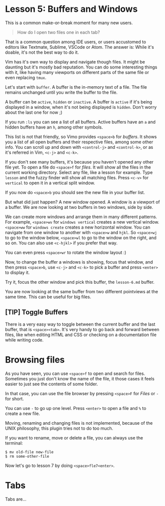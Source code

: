 # Lesson 5: Buffers and Windows
This is a common make-or-break moment for many new users. 

> How do I open two files one in each tab?

That is a common question among IDE users, or users accustomed to editors like
Textmate, Sublime, VSCode or Atom. The answer is: While it's doable, it's not the
best way to do it.

Vim has it's own way to display and navigate though files. It might be daunting
but it's mostly bad reputation. You can do some interesting things with it, like
having many viewports on different parts of the same file or even replacing
`tmux`.

Let's start with `buffer`. A buffer is the in-memory text of a file. The file
remains unchanged until you write the buffer to the file. 

A buffer can be `active`, `hidden` or `inactive`. A buffer is `active` if it's
being displayed in a window, when it's not being displayed is `hidden`. Don't
worry about the last one for now ;)

If you run `:ls` you can see a list of all buffers. Active buffers have an `a`
and hidden buffers have an `h`, among other symbols.

This list is not that friendly, so Vimo provides `<space>b` for _buffers_. It
shows you a list of all open buffers and their respective files, among some
other info. You can scroll up and down with `<control-j>` and `<control-k>`, or
as it's referred in Vim, `<c-j>` and `<c-k>`.

If you don't see many buffers, it's because you haven't opened any other file
yet. To open a file do `<space>f` for _files_. It will show all the files in the
current working directory. Select any file, like a lesson for example. Type
`lesson` and the fuzzy finder will show all matching files. Press `<c-v>` for
`vertical` to open it in a vertical split window.

If you now do `<space>b` you should see the new file in your buffer list.

But what did just happen? A new window opened. A window is a viewport of a
buffer. We are now looking at two buffers in two windows, side by side.

We can create more windows and arrange them in many different patterns. For
example, `<space>wv` for `windows vertical` creates a new vertical window.
`<space>ww` for `windows create` creates a new horizontal window. You can
navigate from one window to another with `<space>w` and `hjkl`. So `<space>wj`
to go to the window below, `<space>wl` to go to the window on the right, and so
on. You can also use `<c-hjkl>` if you prefer that way.

You can even press `<space>wr` to rotate the window layout :)

Now, to change the buffer a windows is showing, focus that window, and then
press `<space>b`, use `<c-j>` and `<c-k>` to pick a buffer and press `<enter>`
to display it.

Try it, focus the other window and pick this buffer, the `lesson-6.md` buffer.

You are now looking at the same buffer from two different pointviews at the same
time. This can be useful for big files.

## [TIP] Toggle Buffers
There is a very easy way to toggle between the current buffer and the last
buffer, that is `<space><tab>`. It's very handy to go back and forward between
files, like when editing HTML and CSS or checking on a documentation file while
writing code.

# Browsing files
As you have seen, you can use `<space>f` to open and search for files. Sometimes
you just don't know the name of the file, it those cases it feels easier to just
see the contents of some folder.

In that case, you can use the file browser by pressing `<space>F` for _Files_ or
`-` for short.

You can use `-` to go up one level. Press `<enter>` to open a file and `%` to
create a new file.

Moving, renaming and changing files is not implemented, because of the UNIX
philosophy, this plugin tries not to do too much.

If you want to rename, move or delete a file, you can always use the terminal:

    $ mv old-file new-file
    $ rm some-other-file

Now let's go to lesson 7 by doing `<space>fle7<enter>`.

# Tabs
Tabs are...
